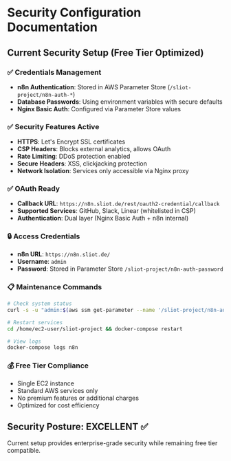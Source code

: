 # Security Configuration Documentation

## Current Security Setup (Free Tier Optimized)

### ✅ Credentials Management
- **n8n Authentication**: Stored in AWS Parameter Store (`/sliot-project/n8n-auth-*`)
- **Database Passwords**: Using environment variables with secure defaults
- **Nginx Basic Auth**: Configured via Parameter Store values

### ✅ Security Features Active
- **HTTPS**: Let's Encrypt SSL certificates
- **CSP Headers**: Blocks external analytics, allows OAuth
- **Rate Limiting**: DDoS protection enabled
- **Secure Headers**: XSS, clickjacking protection
- **Network Isolation**: Services only accessible via Nginx proxy

### ✅ OAuth Ready
- **Callback URL**: `https://n8n.sliot.de/rest/oauth2-credential/callback`
- **Supported Services**: GitHub, Slack, Linear (whitelisted in CSP)
- **Authentication**: Dual layer (Nginx Basic Auth + n8n internal)

### 🔒 Access Credentials
- **n8n URL**: `https://n8n.sliot.de/`
- **Username**: `admin` 
- **Password**: Stored in Parameter Store `/sliot-project/n8n-auth-password`

### 📋 Maintenance Commands
```bash
# Check system status
curl -s -u "admin:$(aws ssm get-parameter --name '/sliot-project/n8n-auth-password' --with-decryption --query 'Parameter.Value' --output text)" -o /dev/null -w "%{http_code}" https://n8n.sliot.de/

# Restart services
cd /home/ec2-user/sliot-project && docker-compose restart

# View logs
docker-compose logs n8n
```

### 💰 Free Tier Compliance
- Single EC2 instance
- Standard AWS services only
- No premium features or additional charges
- Optimized for cost efficiency

## Security Posture: EXCELLENT ✅
Current setup provides enterprise-grade security while remaining free tier compatible.